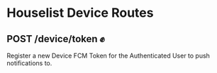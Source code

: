 # Houselist Device Routes

## POST /device/token :fist:

Register a new Device FCM Token for the Authenticated User to push notifications to.
